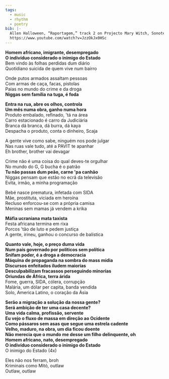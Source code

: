 ```yaml
---
tags:
  - music
  - rhythm
  - poetry
bib: |-
  Allen Halloween, “Raportagem,” track 2 on Projecto Mary Witch, Sonoterapia, 2006, accessed May 6th, 2025,
  https://www.youtube.com/watch?v=JzzOkJx0HSc
---
```

**Homem africano, imigrante, desempregado**  
**O indivíduo considerado o inimigo do Estado**  
Bem vindo às folhas perdidas dum diário  
Quotidiano suicida de quem vive num bairro  

Onde putos armados assaltam pessoas  
Com armas de caça, facas, pistolas  
Paias no mundo do crime e da droga  
**Niggas sem família na tuga, é foda**  

**Entra na rua, abre os olhos, controla**  
**Um mês numa obra, ganho numa hora**  
Produto embalado, refinado, 'tá na área  
Carro estacionado é carro da Judiciária  
Branca dá branca, dá burra, dá kaya  
Despacha o produto, conta o dinheiro, Scaja  

A gente vive como sabe, ninguém nos pode julgar  
Nas ruas vale tudo, até a PAVIT te apanhar  
Eh brother, brother vai devagar  

Crime não é uma coisa do qual deves-te orgulhar  
No mundo do G, G bucha é o patrão  
**Tu não passas dum peão, carne 'pa canhão**  
Niggas pensam que estão no ecrã da televisão  
Evita, irmão, a minha programação  

Bebé nasce prematura, infetada com SIDA  
Mãe, prostituta, viciada em heroína  
Recluso enforcou-se com a própria camisa  
Meninas sem mamas já vendem a krika  

**Máfia ucraniana mata taxista**  
Festa africana termina em rixa  
Porcos 'tão de luto e pedem justiça  
A gente, irineu, ganhou o concurso de balística  

**Quanto vale, hoje, o preço duma vida**  
**Num país governado por políticos sem política**  
**Snifam poder, é a droga a democracia**  
**Máquina de propaganda na sombra do mass mídia**  
**Discursos enfeitados iludem maiorias**  
**Desculpabilizam fracassos perseguindo minorias**  
**Oriundas de África, terra árida**  
Fome, guerra, SIDA, cólera, corrupção  
Malária, um dólar per capita, banda vendida  
Solo, America Latino, o coração da Ásia  

**Serão a migração a solução da nossa gente?**  
**Será ambição de ter uma casa decente?**  
**Uma vida calma, profissão, servente**  
**Eu vejo o fluxo de massa em direção ao Ocidente**  
**Como pássaros sem asas que segue uma estrela cadente**  
**Velho, maduro, na obra, um dia ficou doente**  
**Não merecia que o mundo me desse um filho delinquente, oh**  
**Homem africano, nato, desempregado**  
**O indivíduo considerado o inimigo do Estado**  
O inimigo do Estado (4x)

Eles não nos ferram, broh  
Kriminais como Mitó, outlaw  
Outlaw, outlaw